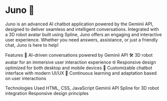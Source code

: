 # Juno 🤖
Juno is an advanced AI chatbot application powered by the Geminii API, designed to deliver seamless and intelligent conversations. Integrated with a 3D robot avatar built using Spline, Juno offers an engaging and interactive user experience. Whether you need answers, assistance, or just a friendly chat, Juno is here to help!

Features
💬 AI-driven conversations powered by Geminii API
🛠️ 3D robot avatar for an immersive user interaction experience
🌐 Responsive design optimized for both desktop and mobile devices
🎨 Customizable chatbot interface with modern UI/UX
🔄 Continuous learning and adaptation based on user interactions

Technologies Used
HTML, CSS, JavaScript
Geminii API
Spline for 3D robot integration
Responsive design principles
